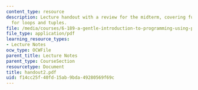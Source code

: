 ```yaml
---
content_type: resource
description: Lecture handout with a review for the midterm, covering functions, lists,
  for loops and tuples.
file: /media/courses/6-189-a-gentle-introduction-to-programming-using-python-january-iap-2008/f14cc25f40fd15ab9bda49280569f69c_handout2.pdf
file_type: application/pdf
learning_resource_types:
- Lecture Notes
ocw_type: OCWFile
parent_title: Lecture Notes
parent_type: CourseSection
resourcetype: Document
title: handout2.pdf
uid: f14cc25f-40fd-15ab-9bda-49280569f69c
---
```

